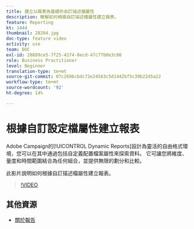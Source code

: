 ```yaml
---
title: 建立以報表為基礎的自訂描述檔屬性
description: 瞭解如何根據自訂描述檔屬性建立報表。
feature: Reporting
kt: 1444
thumbnail: 28204.jpg
doc-type: feature video
activity: use
team: DOC
exl-id: 28889ce5-7f25-41f4-8ecd-47c77b0e3c00
role: Business Practitioner
level: Beginner
translation-type: tm+mt
source-git-commit: 07c2696cbdc72e24563c5d1442bf5c39b22d5a22
workflow-type: tm+mt
source-wordcount: '92'
ht-degree: 14%

---
```


# 根據自訂設定檔屬性建立報表

Adobe Campaign的[!UICONTROL Dynamic Reports]設計為靈活的自由格式環境，您可以在其中通過包括自定義配置檔案屬性來探索資料。 它可讓您將維度、量度和時間範圍結合為任何組合，並提供無限的劃分和比較。

此影片說明如何根據自訂描述檔屬性建立報表。

>[!VIDEO](https://video.tv.adobe.com/v/28204?quality=12)

## 其他資源

* [關於報告](https://docs.adobe.com/content/help/en/campaign-standard/using/reporting/about-reporting/about-dynamic-reports.html)
